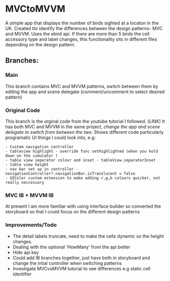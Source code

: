 # MVCtoMVVM
A simple app that displays the number of birds sighted at a locaton in the UK. Created tto identify the differences between the design patterns- MVC and MVVM. Uses the ebird api. If there are more than 5 birds the cell accessory type and label changes, this functionality sits in different files depending on the design pattern.

## **Branches:**
### Main 
This branch contains MVC and MVVM patterns, switch between them by editing the app and scene delegate (comment/uncomment to select desired pattern)

### Original Code
This branch is the orginal code from the youtube tutorial I followed. (LINK)
It has both MVC and MVVM in the same project, *change the app and scene delegate to switch from between the two.*
Shows different code particularly programatic UI things I could look into, e.g: 
    
    - Custom navigation controller 
    - tableview highlight - override func setHighlighted (when you hold down on the simulator )
    - table view seperator colour and inset - tableView.separatorInset
    - table view height
    - nav bar set up in controller - navigationController?.navigationBar.isTranslucent = false
    - UIColor custom extension to make adding r,g,b colours quicker, not really neccessary 

###  MVC IB + MVVM IB
At present I am more familiar with using interface bulider so converted the storyboard so that I could focus on the different design patterns 

### Improvements/Todo
- The detail labels truncate, need to make the cells dynamic so the height changes.  
- Dealing with the optional 'HowMany' from the api better
- Hide api key
- Could add IB branches together, just have both in storyboard and change the intial controller when switching patterns
- Investigate MVCvsMVVM tutorial to see differences e.g static cell identifier





